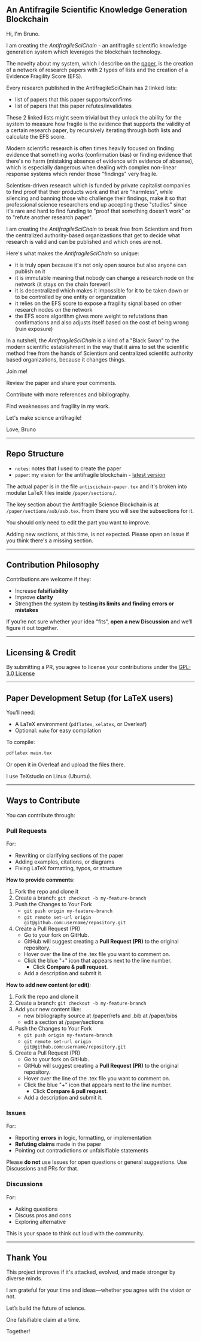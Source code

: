 ## An Antifragile Scientific Knowledge Generation Blockchain

Hi, I'm Bruno.

I am creating the *AntifragileSciChain* - an antifragile scientific knowledge generation system which leverages the blockchain technology.

The novelty about my system, which I describe on the [paper](https://github.com/w1ldrabb1t/antiscichain/blob/main/antiscichain-paper/antiscichain-paper.pdf), is the creation of a network of research papers with 2 types of lists and the creation of a Evidence Fragility Score (EFS).

Every research published in the AntifragileSciChain has 2 linked lists:
- list of papers that this paper supports/confirms
- list of papers that this paper refutes/invalidates

These 2 linked lists might seem trivial but they unlock the ability for the system to measure how fragile is the evidence that supports the validity of a certain research paper, by recursively iterating through both lists and calculate the EFS score.

Modern scientific research is often times heavily focused on finding evidence that something works (confirmation bias) or finding evidence that there's no harm (mistaking absence of evidence with evidence of absense), which is especially dangerous when dealing with complex non-linear response systems which render those "findings" very fragile. 

Scientism-driven research which is funded by private capitalist companies to find proof that their products work and that are "harmless", while silencing and banning those who challenge their findings, make it so that professional science researchers end up accepting these "studies" since it's rare and hard to find funding to "proof that something doesn't work" or to "refute another research paper".

I am creating the *AntifragileSciChain* to break free from Scientism and from the centralized authority-based organizastions that get to decide what research is valid and can be published and which ones are not.

Here's what makes the *AntifragileSciChain* so unique:
- it is truly open because it's not only open source but also anyone can publish on it
- it is immutable meaning that nobody can change a research node on the network (it stays on the chain forever!)
- it is decentralized which makes it impossible for it to be taken down or to be controlled by one entity or organization
- it relies on the EFS score to expose a fragility signal based on other research nodes on the network
- the EFS score algorithm gives more weight to refutations than confirmations and also adjusts itself based on the cost of being wrong (ruin exposure)

In a nutshell, the *AntifragileSciChain* is a kind of a "Black Swan" to the modern scientific establishment in the way that it aims to set the scientific method free from the hands of Scientism and centralized scientifc authority based organizations, because it changes things. 

Join me! 

Review the paper and share your comments.

Contribute with more references and bibliography.

Find weaknesses and fragility in my work.

Let's make science antifragile!

Love,
Bruno 

---

## Repo Structure

- `notes`: notes that I used to create the paper
- `paper`: my vision for the antifragile blockchain - [latest version](https://github.com/w1ldrabb1t/antiscichain/blob/main/antiscichain-paper/antiscichain-paper.pdf)

The actual paper is in the file `antiscichain-paper.tex` and it's broken into modular LaTeX files inside `/paper/sections/`.

The key section about the Antifragile Science Blockchain is at `/paper/sections/asb/asb.tex`.
From there you will see the subsections for it.

You should only need to edit the part you want to improve.

Adding new sections, at this time, is not expected. 
Please open an Issue if you think there's a missing section.

---

## Contribution Philosophy

Contributions are welcome if they:
- Increase **falsifiability**
- Improve **clarity**
- Strengthen the system by **testing its limits and finding errors or mistakes**

If you’re not sure whether your idea “fits”, **open a new Discussion** and we’ll figure it out together.

---

## Licensing & Credit

By submitting a PR, you agree to license your contributions under the [GPL-3.0 License](./LICENSE)

---

## Paper Development Setup (for LaTeX users)

You’ll need:
- A LaTeX environment (`pdflatex`, `xelatex`, or Overleaf)
- Optional: `make` for easy compilation

To compile:
```bash
pdflatex main.tex
```

Or open it in Overleaf and upload the files there.

I use TeXstudio on Linux (Ubuntu).

---

## Ways to Contribute

You can contribute through:

### Pull Requests
For:
- Rewriting or clarifying sections of the paper
- Adding examples, citations, or diagrams
- Fixing LaTeX formatting, typos, or structure

**How to provide comments**:
1. Fork the repo and clone it
2. Create a branch: `git checkout -b my-feature-branch`
3. Push the Changes to Your Fork
    - `git push origin my-feature-branch`
    - `git remote set-url origin git@github.com:username/repository.git`
4. Create a Pull Request (PR)
    - Go to your fork on GitHub.
    - GitHub will suggest creating a **Pull Request (PR)** to the original repository.
    - Hover over the line of the .tex file you want to comment on.
    - Click the blue "+" icon that appears next to the line number.
        - Click **Compare & pull request**.
    - Add a description and submit it.

**How to add new content (or edit)**:
1. Fork the repo and clone it
2. Create a branch: `git checkout -b my-feature-branch`
3. Add your new content like:
    - new bibliography source at /paper/refs and .bib at /paper/bibs
    - edit a section at /paper/sections
3. Push the Changes to Your Fork
    - `git push origin my-feature-branch`
    - `git remote set-url origin git@github.com:username/repository.git`
4. Create a Pull Request (PR)
    - Go to your fork on GitHub.
    - GitHub will suggest creating a **Pull Request (PR)** to the original repository.
    - Hover over the line of the .tex file you want to comment on.
    - Click the blue "+" icon that appears next to the line number.
        - Click **Compare & pull request**.
    - Add a description and submit it.


### Issues
For:
- Reporting **errors** in logic, formatting, or implementation
- **Refuting claims** made in the paper
- Pointing out contradictions or unfalsifiable statements

Please **do not** use Issues for open questions or general suggestions. Use Discussions and PRs for that.

### Discussions
For:
- Asking questions
- Discuss pros and cons
- Exploring alternative

This is your space to think out loud with the community.

---

## Thank You

This project improves if it's attacked, evolved, and made stronger by diverse minds.

I am grateful for your time and ideas—whether you agree with the vision or not.

Let’s build the future of science. 

One falsifiable claim at a time. 

Together!

